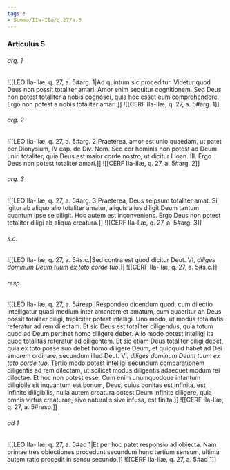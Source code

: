```yaml
---
tags : 
- Summa/IIa-IIæ/q.27/a.5
---
```


### Articulus 5

###### arg. 1
![[LEO IIa-IIæ, q. 27, a. 5#arg. 1|Ad quintum sic proceditur. Videtur quod Deus non possit totaliter amari. Amor enim sequitur cognitionem. Sed Deus non potest totaliter a nobis cognosci, quia hoc esset eum comprehendere. Ergo non potest a nobis totaliter amari.]]
![[CERF IIa-IIæ, q. 27, a. 5#arg. 1]]

###### arg. 2
![[LEO IIa-IIæ, q. 27, a. 5#arg. 2|Praeterea, amor est unio quaedam, ut patet per Dionysium, IV cap. de Div. Nom. Sed cor hominis non potest ad Deum uniri totaliter, quia Deus est maior corde nostro, ut dicitur I Ioan. III. Ergo Deus non potest totaliter amari.]]
![[CERF IIa-IIæ, q. 27, a. 5#arg. 2]]

###### arg. 3
![[LEO IIa-IIæ, q. 27, a. 5#arg. 3|Praeterea, Deus seipsum totaliter amat. Si igitur ab aliquo alio totaliter amatur, aliquis alius diligit Deum tantum quantum ipse se diligit. Hoc autem est inconveniens. Ergo Deus non potest totaliter diligi ab aliqua creatura.]]
![[CERF IIa-IIæ, q. 27, a. 5#arg. 3]]

###### s.c.
![[LEO IIa-IIæ, q. 27, a. 5#s.c.|Sed contra est quod dicitur Deut. VI, *diliges dominum Deum tuum ex toto corde tuo*.]]
![[CERF IIa-IIæ, q. 27, a. 5#s.c.]]

###### resp.
![[LEO IIa-IIæ, q. 27, a. 5#resp.|Respondeo dicendum quod, cum dilectio intelligatur quasi medium inter amantem et amatum, cum quaeritur an Deus possit totaliter diligi, tripliciter potest intelligi. Uno modo, ut modus totalitatis referatur ad rem dilectam. Et sic Deus est totaliter diligendus, quia totum quod ad Deum pertinet homo diligere debet. Alio modo potest intelligi ita quod totalitas referatur ad diligentem. Et sic etiam Deus totaliter diligi debet, quia ex toto posse suo debet homo diligere Deum, et quidquid habet ad Dei amorem ordinare, secundum illud Deut. VI, *diliges dominum Deum tuum ex toto corde tuo*. Tertio modo potest intelligi secundum comparationem diligentis ad rem dilectam, ut scilicet modus diligentis adaequet modum rei dilectae. Et hoc non potest esse. Cum enim unumquodque intantum diligibile sit inquantum est bonum, Deus, cuius bonitas est infinita, est infinite diligibilis, nulla autem creatura potest Deum infinite diligere, quia omnis virtus creaturae, sive naturalis sive infusa, est finita.]]
![[CERF IIa-IIæ, q. 27, a. 5#resp.]]

###### ad 1
![[LEO IIa-IIæ, q. 27, a. 5#ad 1|Et per hoc patet responsio ad obiecta. Nam primae tres obiectiones procedunt secundum hunc tertium sensum, ultima autem ratio procedit in sensu secundo.]]
![[CERF IIa-IIæ, q. 27, a. 5#ad 1]]

